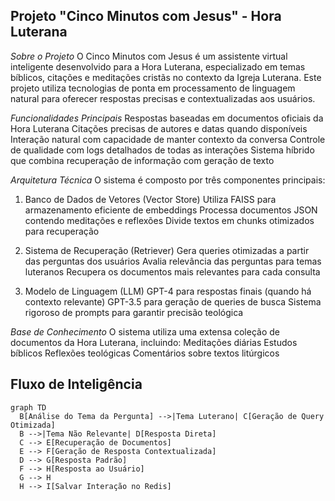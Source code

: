 ## Projeto "Cinco Minutos com Jesus" - Hora Luterana

*Sobre o Projeto*
O Cinco Minutos com Jesus é um assistente virtual inteligente desenvolvido para a Hora Luterana, especializado em temas bíblicos, citações e meditações cristãs no contexto da Igreja Luterana. Este projeto utiliza tecnologias de ponta em processamento de linguagem natural para oferecer respostas precisas e contextualizadas aos usuários.

*Funcionalidades Principais*
Respostas baseadas em documentos oficiais da Hora Luterana
Citações precisas de autores e datas quando disponíveis
Interação natural com capacidade de manter contexto da conversa
Controle de qualidade com logs detalhados de todas as interações
Sistema híbrido que combina recuperação de informação com geração de texto

*Arquitetura Técnica*
O sistema é composto por três componentes principais:

1. Banco de Dados de Vetores (Vector Store)
Utiliza FAISS para armazenamento eficiente de embeddings
Processa documentos JSON contendo meditações e reflexões
Divide textos em chunks otimizados para recuperação

2. Sistema de Recuperação (Retriever)
Gera queries otimizadas a partir das perguntas dos usuários
Avalia relevância das perguntas para temas luteranos
Recupera os documentos mais relevantes para cada consulta

3. Modelo de Linguagem (LLM)
GPT-4 para respostas finais (quando há contexto relevante)
GPT-3.5 para geração de queries de busca
Sistema rigoroso de prompts para garantir precisão teológica

*Base de Conhecimento*
O sistema utiliza uma extensa coleção de documentos da Hora Luterana, incluindo:
Meditações diárias
Estudos bíblicos
Reflexões teológicas
Comentários sobre textos litúrgicos

## Fluxo de Inteligência
```mermaid
graph TD
  B[Análise do Tema da Pergunta] -->|Tema Luterano| C[Geração de Query Otimizada]
  B -->|Tema Não Relevante| D[Resposta Direta]
  C --> E[Recuperação de Documentos]
  E --> F[Geração de Resposta Contextualizada]
  D --> G[Resposta Padrão]
  F --> H[Resposta ao Usuário]
  G --> H
  H --> I[Salvar Interação no Redis]
